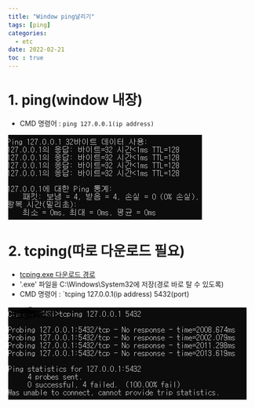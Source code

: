 ```yaml
---
title: "Window ping날리기"
tags: [ping]
categories:
  - etc
date: 2022-02-21
toc : true
---
```


# 1. ping(window 내장)
- CMD 명령어 : `ping 127.0.0.1(ip address)`

<img src="/img/etc/etc4/etc4-0.jpg">

# 2. tcping(따로 다운로드 필요)
- <a href="https://elifulkerson.com/projects/tcping.php"> tcping.exe 다운로드 경로 </a>
- '.exe' 파일을 C:\Windows\System32에 저장(경로 바로 탈 수 있도록)
- CMD 명령어 : `tcping 127.0.0.1(ip address) 5432(port)

<img src="/img/etc/etc4/etc4-1.jpg">
